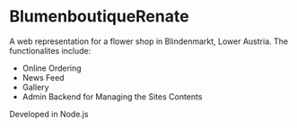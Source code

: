 # BlumenboutiqueRenate
A web representation for a flower shop in Blindenmarkt, Lower Austria.
The functionalites include:
- Online Ordering
- News Feed
- Gallery
- Admin Backend for Managing the Sites Contents

Developed in Node.js
